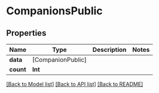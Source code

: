 # CompanionsPublic

## Properties
Name | Type | Description | Notes
------------ | ------------- | ------------- | -------------
**data** | [CompanionPublic] |  | 
**count** | **Int** |  | 

[[Back to Model list]](../README.md#documentation-for-models) [[Back to API list]](../README.md#documentation-for-api-endpoints) [[Back to README]](../README.md)


